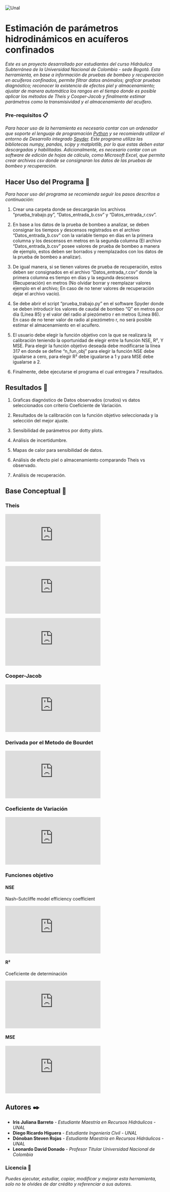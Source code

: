 ![Unal](http://occidente.co/wp-content/uploads/2017/11/Logo.png)


# Estimación de parámetros hidrodinámicos en acuíferos confinados

_Este es un proyecto desarrollado por estudiantes del curso Hidráulica Subterránea de la Universidad Nacional de Colombia - sede Bogotá. Esta herramienta, en base a información de pruebas de bombeo y recuperación en acuíferos confinados, permite filtrar datos anómalos; graficar pruebas diagnóstico; reconocer la existencia de efectos piel y almacenamiento; ajustar de manera automática los rangos en el tiempo donde es posible aplicar los métodos de Theis y Cooper-Jacob y finalmente estimar parámetros como la transmisividad y el almacenamiento del acuífero._

### Pre-requisitos 📋

_Para hacer uso de la herramienta es necesario contar con un ordenador que soporte el lenguaje de programación [Python](https://www.python.org/ "Python") y se recomienda utilizar el entorno de Desarrollo integrado [Spyder](https://www.spyder-ide.org/ "Spyder"). Este programa utiliza las bibliotecas numpy, pandas, scipy y matplotlib, por lo que estas deben estar descargadas y habilitadas. Adicionalmente, es necesario contar con un software de edición de hojas de cálculo, como Microsoft Excel, que permita crear archivos csv donde se consignaran los datos de las pruebas de bombeo y recuperación._

## Hacer Uso del Programa 🔧

_Para hacer uso del programa se recomienda seguir los pasos descritos a continuación:_

1.	Crear una carpeta donde se descargarán los archivos “prueba_trabajo.py”, “Datos_entrada_b.csv” y “Datos_entrada_r.csv”. 

2.	En base a los datos de la prueba de bombeo a analizar, se deben consignar los tiempos y descensos registrados en el archivo “Datos_entrada_b.csv” con la variable tiempo en días en la primera columna y los descensos en metros en la segunda columna (El archivo “Datos_entrada_b.csv” posee valores de prueba de bombeo a manera de ejemplo, estos deben ser borrados y reemplazados con los datos de la prueba de bombeo a analizar).

3.	De igual manera, si se tienen valores de prueba de recuperación, estos deben ser consignados en el archivo “Datos_entrada_r.csv” donde la primera columna es tiempo en días y la segunda descensos (Recuperación) en metros (No olvidar borrar y reemplazar valores ejemplo en el archivo; En caso de no tener valores de recuperación dejar el archivo vacío).

4.	 Se debe abrir el script “prueba_trabajo.py” en el software Spyder donde se deben introducir los valores de caudal de bombeo “Q” en metros por día (Línea 85) y el valor del radio al piezómetro r en metros (Línea 86). En caso de no tener valor de radio al piezómetro r, no será posible estimar el almacenamiento en el acuífero.

5.	El usuario debe elegir la función objetivo con la que se realizara la calibración teniendo la oportunidad de elegir entre la función NSE, R², Y MSE. Para elegir la función objetivo deseada debe modificarse la línea 317 en donde se define “n_fun_obj” para elegir la función NSE debe igualarse a cero, para elegir R² debe igualarse a 1 y para MSE debe igualarse a 2. 

6.	Finalmente, debe ejecutarse el programa el cual entregara 7 resultados. 

## Resultados 📌
1. Graficas diagnóstico de Datos observados (crudos) vs datos seleccionados con criterio Coeficiente de Variación.

2. Resultados de la calibración con la función objetivo seleccionada y la selección del mejor ajuste.

3. Sensibilidad de parámetros por dotty plots.

4. Análisis de incertidumbre.

5. Mapas de calor para sensibilidad de datos.

6. Análisis de efecto piel o almacenamiento comparando Theis vs observado.

7. Análisis de recuperación.

## Base Conceptual 📖

### Theis

![Theis](https://latex.codecogs.com/gif.latex?s%28r%2Ct%29%3D%5Cfrac%7BQ%7D%7B4%5Cpi%20T%7DW%28u%29)

![u](https://latex.codecogs.com/gif.latex?u%3D%5Cfrac%7Br%5E2%20S%7D%7B4Tt%7D)

![Wu](https://latex.codecogs.com/gif.latex?W%28u%29%3D-Ei%28-u%29)

### Cooper-Jacob

![cooper](https://latex.codecogs.com/gif.latex?s%28r%2Ct%29%3D%5Cfrac%7B2.303Q%7D%7B4%5Cpi%20T%7DLog%28%5Cfrac%7B2.25%20T%20t%7D%7Br%5E2%20S%7D%29 "cooper")

### Derivada por el Metodo de Bourdet

![Bourdet](https://latex.codecogs.com/gif.latex?%5Cfrac%7B%5Cpartial%20s%7D%7B%5Cpartial%20lnT%7D%20%3D%20%5Cfrac%7B%28%5CDelta%20s_%7Bi-1%7D/%20%5CDelta%20ln%20T_%7Bi-1%7D%29%5CDelta%20ln%20T_%7Bi%20&plus;1%7D&plus;%28%5CDelta%20s_%7Bi&plus;1%7D/%20%5CDelta%20ln%20T_%7Bi&plus;1%7D%29%5CDelta%20ln%20T_%7Bi-1%7D%7D%7B%5CDelta%20ln%20T_%7Bi-1%7D&plus;%5CDelta%20ln%20T_%7Bi&plus;1%7D%7D)

### Coeficiente de Variación

![CV](https://latex.codecogs.com/gif.latex?CV%3D%5Cfrac%7B%5Csigma%7D%7B%5Cbar%7Bx%7D%7D)

### Funciones objetivo

#### NSE

Nash–Sutcliffe model efficiency coefficient

![NSE](https://latex.codecogs.com/gif.latex?NSE%3D1-%5Cfrac%7B%5Csum_%7Bt%3D1%7D%5E%7BT%7D%28Q_%7Bm%7D%5E%7Bt%7D-Q_%7B0%7D%5E%7Bt%7D%29%5E2%7D%7B%5Csum_%7Bt%3D1%7D%5E%7BT%7D%20%28Q_0%5Et-%5Cbar%7BQ_0%7D%29%5E2%7D)

#### R²

Coeficiente de determinación

![R²](https://latex.codecogs.com/gif.latex?R%5E2%3D1-%5Cfrac%7B%5Csigma_r%5E2%7D%7B%5Csigma%5E2%7D)

#### MSE
                    
![MSE](https://latex.codecogs.com/gif.latex?MSE%3D%5Cfrac%7B1%7D%7Bn%7D%5Csum_%7Bi%3D1%7D%5E%7Bn%7D%28Y_i-%5Chat%20Y_i%29%5E2)

## Autores ✒️
* **Iris Juliana Barreto** - *Estudiante Maestría en Recursos Hidráulicos - UNAL* 
* **Diego Ricardo Higuera** - *Estudiante Ingeniería Civil - UNAL*
* **Dónoban Steven Rojas** - *Estudiante Maestría en Recursos Hidráulicos - UNAL* 
* **Leonardo David Donado** - *Profesor Titular Universidad Nacional de Colombia*

### Licencia 📄
_Puedes ejecutar, estudiar, copiar, modificar y mejorar esta herramienta, solo no te olvides de dar crédito y referenciar a sus autores._
